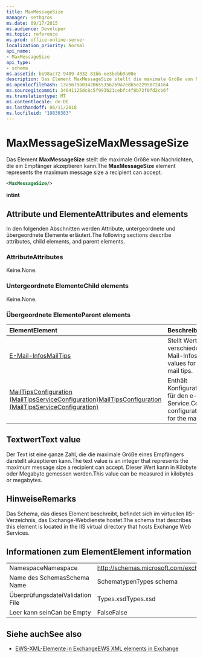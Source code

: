 ```yaml
---
title: MaxMessageSize
manager: sethgros
ms.date: 09/17/2015
ms.audience: Developer
ms.topic: reference
ms.prod: office-online-server
localization_priority: Normal
api_name:
- MaxMessageSize
api_type:
- schema
ms.assetid: bb98ac72-9409-4332-81bb-ee3bebb9a00e
description: Das Element MaxMessageSize stellt die maximale Größe von Nachrichten, die ein Empfänger akzeptieren kann.
ms.openlocfilehash: 13a5679a03420655356269a7e8b5e22950724164
ms.sourcegitcommit: 34041125dc8c5f993b21cebfc4f8b72f0fd2cb6f
ms.translationtype: MT
ms.contentlocale: de-DE
ms.lasthandoff: 06/11/2018
ms.locfileid: "19830383"
---
```

# <a name="maxmessagesize"></a><span data-ttu-id="479c3-103">MaxMessageSize</span><span class="sxs-lookup"><span data-stu-id="479c3-103">MaxMessageSize</span></span>

<span data-ttu-id="479c3-104">Das Element **MaxMessageSize** stellt die maximale Größe von Nachrichten, die ein Empfänger akzeptieren kann.</span><span class="sxs-lookup"><span data-stu-id="479c3-104">The **MaxMessageSize** element represents the maximum message size a recipient can accept.</span></span> 
  
```XML
<MaxMessageSize/>
```

 <span data-ttu-id="479c3-105">**int**</span><span class="sxs-lookup"><span data-stu-id="479c3-105">**int**</span></span>
## <a name="attributes-and-elements"></a><span data-ttu-id="479c3-106">Attribute und Elemente</span><span class="sxs-lookup"><span data-stu-id="479c3-106">Attributes and elements</span></span>

<span data-ttu-id="479c3-107">In den folgenden Abschnitten werden Attribute, untergeordnete und übergeordnete Elemente erläutert.</span><span class="sxs-lookup"><span data-stu-id="479c3-107">The following sections describe attributes, child elements, and parent elements.</span></span>
  
### <a name="attributes"></a><span data-ttu-id="479c3-108">Attribute</span><span class="sxs-lookup"><span data-stu-id="479c3-108">Attributes</span></span>

<span data-ttu-id="479c3-109">Keine.</span><span class="sxs-lookup"><span data-stu-id="479c3-109">None.</span></span>
  
### <a name="child-elements"></a><span data-ttu-id="479c3-110">Untergeordnete Elemente</span><span class="sxs-lookup"><span data-stu-id="479c3-110">Child elements</span></span>

<span data-ttu-id="479c3-111">Keine.</span><span class="sxs-lookup"><span data-stu-id="479c3-111">None.</span></span>
  
### <a name="parent-elements"></a><span data-ttu-id="479c3-112">Übergeordnete Elemente</span><span class="sxs-lookup"><span data-stu-id="479c3-112">Parent elements</span></span>

|<span data-ttu-id="479c3-113">**Element**</span><span class="sxs-lookup"><span data-stu-id="479c3-113">**Element**</span></span>|<span data-ttu-id="479c3-114">**Beschreibung**</span><span class="sxs-lookup"><span data-stu-id="479c3-114">**Description**</span></span>|
|:-----|:-----|
|[<span data-ttu-id="479c3-115">E-Mail-Infos</span><span class="sxs-lookup"><span data-stu-id="479c3-115">MailTips</span></span>](mailtips.md) <br/> |<span data-ttu-id="479c3-116">Stellt Werte für verschiedene Arten von e-Mail-Infos.</span><span class="sxs-lookup"><span data-stu-id="479c3-116">Represents values for various types of mail tips.</span></span>  <br/> |
|[<span data-ttu-id="479c3-117">MailTipsConfiguration (MailTipsServiceConfiguration)</span><span class="sxs-lookup"><span data-stu-id="479c3-117">MailTipsConfiguration (MailTipsServiceConfiguration)</span></span>](mailtipsconfiguration-mailtipsserviceconfiguration.md) <br/> |<span data-ttu-id="479c3-118">Enthält Konfigurationsinformationen für den e-Mail-Dienst Tipps Service.</span><span class="sxs-lookup"><span data-stu-id="479c3-118">Contains service configuration information for the mail tips service.</span></span>  <br/> |
   
## <a name="text-value"></a><span data-ttu-id="479c3-119">Textwert</span><span class="sxs-lookup"><span data-stu-id="479c3-119">Text value</span></span>

<span data-ttu-id="479c3-120">Der Text ist eine ganze Zahl, die die maximale Größe eines Empfängers darstellt akzeptieren kann.</span><span class="sxs-lookup"><span data-stu-id="479c3-120">The text value is an integer that represents the maximum message size a recipient can accept.</span></span> <span data-ttu-id="479c3-121">Dieser Wert kann in Kilobyte oder Megabyte gemessen werden.</span><span class="sxs-lookup"><span data-stu-id="479c3-121">This value can be measured in kilobytes or megabytes.</span></span>
  
## <a name="remarks"></a><span data-ttu-id="479c3-122">Hinweise</span><span class="sxs-lookup"><span data-stu-id="479c3-122">Remarks</span></span>

<span data-ttu-id="479c3-123">Das Schema, das dieses Element beschreibt, befindet sich im virtuellen IIS-Verzeichnis, das Exchange-Webdienste hostet.</span><span class="sxs-lookup"><span data-stu-id="479c3-123">The schema that describes this element is located in the IIS virtual directory that hosts Exchange Web Services.</span></span>
  
## <a name="element-information"></a><span data-ttu-id="479c3-124">Informationen zum Element</span><span class="sxs-lookup"><span data-stu-id="479c3-124">Element information</span></span>

|||
|:-----|:-----|
|<span data-ttu-id="479c3-125">Namespace</span><span class="sxs-lookup"><span data-stu-id="479c3-125">Namespace</span></span>  <br/> |http://schemas.microsoft.com/exchange/services/2006/types  <br/> |
|<span data-ttu-id="479c3-126">Name des Schemas</span><span class="sxs-lookup"><span data-stu-id="479c3-126">Schema Name</span></span>  <br/> |<span data-ttu-id="479c3-127">Schematypen</span><span class="sxs-lookup"><span data-stu-id="479c3-127">Types schema</span></span>  <br/> |
|<span data-ttu-id="479c3-128">Überprüfungsdatei</span><span class="sxs-lookup"><span data-stu-id="479c3-128">Validation File</span></span>  <br/> |<span data-ttu-id="479c3-129">Types.xsd</span><span class="sxs-lookup"><span data-stu-id="479c3-129">Types.xsd</span></span>  <br/> |
|<span data-ttu-id="479c3-130">Leer kann sein</span><span class="sxs-lookup"><span data-stu-id="479c3-130">Can be Empty</span></span>  <br/> |<span data-ttu-id="479c3-131">False</span><span class="sxs-lookup"><span data-stu-id="479c3-131">False</span></span>  <br/> |
   
## <a name="see-also"></a><span data-ttu-id="479c3-132">Siehe auch</span><span class="sxs-lookup"><span data-stu-id="479c3-132">See also</span></span>



- [<span data-ttu-id="479c3-133">EWS-XML-Elemente in Exchange</span><span class="sxs-lookup"><span data-stu-id="479c3-133">EWS XML elements in Exchange</span></span>](ews-xml-elements-in-exchange.md)

